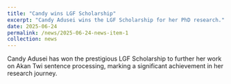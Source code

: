 ```yaml
---
title: "Candy wins LGF Scholarship"
excerpt: "Candy Adusei wins the LGF Scholarship for her PhD research."
date: 2025-06-24
permalink: /news/2025-06-24-news-item-1
collection: news
---
```


Candy Adusei has won the prestigious LGF Scholarship to further her work on Akan Twi sentence processing, marking a significant achievement in her research journey.
